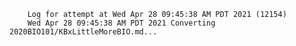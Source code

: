         Log for attempt at Wed Apr 28 09:45:38 AM PDT 2021 (12154)
        Wed Apr 28 09:45:38 AM PDT 2021 Converting 2020BIO101/KBxLittleMoreBIO.md...
